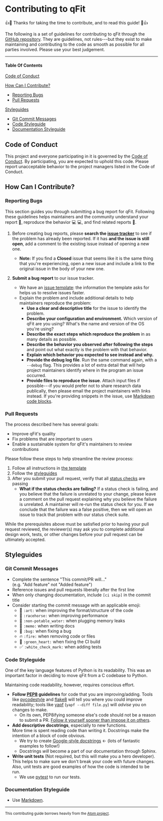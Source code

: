 # Contributing to qFit

:+1::tada: Thanks for taking the time to contribute, and to read this guide! :tada::+1:

The following is a set of guidelines for contributing to qFit through the [GitHub repository](https://github.com/ExcitedStates/qfit-3.0). They are guidelines, not rules---but they exist to make maintaining and contributing to the code as smooth as possible for all parties involved. Please use your best judgement.

----

#### Table Of Contents

[Code of Conduct](#code-of-conduct)

[How Can I Contribute?](#how-can-i-contribute)
  * [Reporting Bugs](#reporting-bugs)
  * [Pull Requests](#pull-requests)

[Styleguides](#styleguides)
  * [Git Commit Messages](#git-commit-messages)
  * [Code Styleguide](#code-styleguide)
  * [Documentation Styleguide](#documentation-styleguide)

## Code of Conduct

This project and everyone participating in it is governed by the [Code of Conduct](CODE_OF_CONDUCT.md). By participating, you are expected to uphold this code. Please report unacceptable behavior to the project managers listed in the Code of Conduct.

## How Can I Contribute?

### Reporting Bugs

This section guides you through submitting a bug report for qFit. Following these guidelines helps maintainers and the community understand your report :pencil:, reproduce the behavior :computer: :computer:, and find related reports :mag_right:.

1. Before creating bug reports, please **search the [issue tracker](https://github.com/search?q=+is%3Aissue+user%3Aatom)** to see if the problem has already been reported. If it has **and the issue is still open**, add a comment to the existing issue instead of opening a new one.
    * **Note:** If you find a **Closed** issue that seems like it is the same thing that you're experiencing, open a new issue and include a link to the original issue in the body of your new one.

2. **Submit a bug report** to our issue tracker.
    * We have an [issue template](.github/ISSUE_TEMPLATE/bug_report.md): the information the template asks for helps us to resolve issues faster.
    * Explain the problem and include additional details to help maintainers reproduce the problem:
        * **Use a clear and descriptive title** for the issue to identify the problem.
        * **Describe your configuration and environment.** Which version of qFit are you using? What's the name and version of the OS you're using?
        * **Describe the exact steps which reproduce the problem** in as many details as possible.
        * **Describe the behavior you observed after following the steps** and point out what exactly is the problem with that behavior.
        * **Explain which behavior you expected to see instead and why.**
        * **Provide the debug log file**. Run the same command again, with a `--debug` flag. This provides a lot of extra detail that will help project maintainers identify where in the program an issue occurred.
        * **Provide files to reproduce the issue**. Attach input files if possible---if you would prefer not to share research data publically, then please email the project maintainers with links instead. If you're providing snippets in the issue, use [Markdown code blocks](https://help.github.com/articles/markdown-basics/#multiple-lines).


### Pull Requests

The process described here has several goals:

- Improve qFit's quality
- Fix problems that are important to users
- Enable a sustainable system for qFit's maintainers to review contributions

Please follow these steps to help streamline the review process:

1. Follow all instructions in [the template](.github/pull_request_template.md)
2. Follow the [styleguides](#styleguides)
3. After you submit your pull request, verify that all [status checks](https://help.github.com/articles/about-status-checks/) are passing
    * **What if the status checks are failing?** If a status check is failing, and you believe that the failure is unrelated to your change, please leave a comment on the pull request explaining why you believe the failure is unrelated. A maintainer will re-run the status check for you. If we conclude that the failure was a false positive, then we will open an issue to track that problem with our status check suite.

While the prerequisites above must be satisfied prior to having your pull request reviewed, the reviewer(s) may ask you to complete additional design work, tests, or other changes before your pull request can be ultimately accepted.

## Styleguides

### Git Commit Messages

* Complete the sentence "This commit/PR will..."  
  (e.g. "Add feature" not "Added feature")
* Reference issues and pull requests liberally after the first line
* When only changing documentation, include `[ci skip]` in the commit title
* Consider starting the commit message with an applicable emoji:
    * :art: `:art:` when improving the format/structure of the code
    * :racehorse: `:racehorse:` when improving performance
    * :non-potable_water: `:non-potable_water:` when plugging memory leaks
    * :memo: `:memo:` when writing docs
    * :bug: `:bug:` when fixing a bug
    * :fire: `:fire:` when removing code or files
    * :green_heart: `:green_heart:` when fixing the CI build
    * :white_check_mark: `:white_check_mark:` when adding tests

### Code Styleguide

One of the key language features of Python is its readability. This was an important factor in deciding to move qFit from a C codebase to Python.

Maintaining code readability, however, requires conscious effort.

* **Follow [PEP8](https://www.python.org/dev/peps/pep-0008/) guidelines** for code that you are improving/adding.
  Tools like [pycodestyle](https://pypi.org/project/pycodestyle/) and [flake8](https://pypi.org/project/flake8/) will tell you where you could improve readability; tools like [yapf](https://github.com/google/yapf) (`yapf --diff file.py`) will _advise_ you on changes to make.
    * On its own, PEP8ifying someone else's code should not be a reason to submit a PR. [Follow it yourself sooner than impose it on others](https://medium.com/@drb/pep-8-beautiful-code-and-the-tyranny-of-guidelines-f96499f5ac17).
* **Add descriptive docstrings**, especially to new functions.  
  More time is spent reading code than writing it. Docstrings make the intention of a block of code obvious.
    * We try to create [Google-style docstrings](https://sphinxcontrib-napoleon.readthedocs.io/en/latest/example_google.html) ← (lots of fantastic examples to follow!)
    * Docstrings _will_ become a part of our documentation through Sphinx.
* **Write unit tests** (Not required, but this will make you a hero developer).  
  This helps to make sure we don't break your code with future changes. Also, unit tests are good examples of how the code is intended to be run.
    * We use [pytest](https://docs.pytest.org/en/stable/contents.html#toc) to run our tests.


### Documentation Styleguide

* Use [Markdown](https://daringfireball.net/projects/markdown).

----

<small>This contributing guide borrows heavily from the [Atom project](https://github.com/atom/atom/blob/master/CONTRIBUTING.md).</small>
